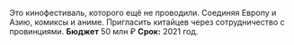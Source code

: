 Это кинофестиваль, которого ещё не проводили. Соединяя Европу и Азию, комиксы и аниме. Пригласить китайцев через сотрудничество с провинциями.
**Бюджет** 50 млн ₽
**Срок:** 2021 год.
